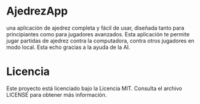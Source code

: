 # AjedrezApp
una aplicación de ajedrez completa y fácil de usar, diseñada tanto para principiantes como para jugadores avanzados. Esta aplicación te permite jugar partidas de ajedrez contra la computadora, contra otros jugadores en modo local. Esta echo gracias a la ayuda de la AI.

# Licencia
Este proyecto está licenciado bajo la Licencia MIT. Consulta el archivo LICENSE para obtener más información.
